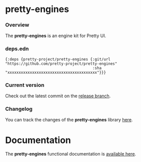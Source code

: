 
# pretty-engines

### Overview

The <strong>pretty-engines</strong> is an engine kit for Pretty UI.

### deps.edn

```
{:deps {pretty-project/pretty-engines {:git/url "https://github.com/pretty-project/pretty-engines"
                                       :sha     "xxxxxxxxxxxxxxxxxxxxxxxxxxxxxxxxxxxxxxxx"}}}
```

### Current version

Check out the latest commit on the [release branch](https://github.com/pretty-project/pretty-engines/tree/release).

### Changelog

You can track the changes of the <strong>pretty-engines</strong> library [here](CHANGES.md).

# Documentation

The <strong>pretty-engines</strong> functional documentation is [available here](https://pretty-project.github.io/pretty-engines).
